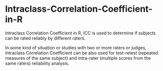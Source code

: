 # Intraclass-Correlation-Coefficient-in-R

Intraclass Correlation Coefficient in R, ICC is used to determine if subjects can be rated reliably by different raters.

In some kind of situation or studies with two or more raters or judges,  Intraclass Correlation Coefficient can be also used for test-retest (repeated measures of the same subject) and intra-rater (multiple scores from the same raters) reliability analysis.
